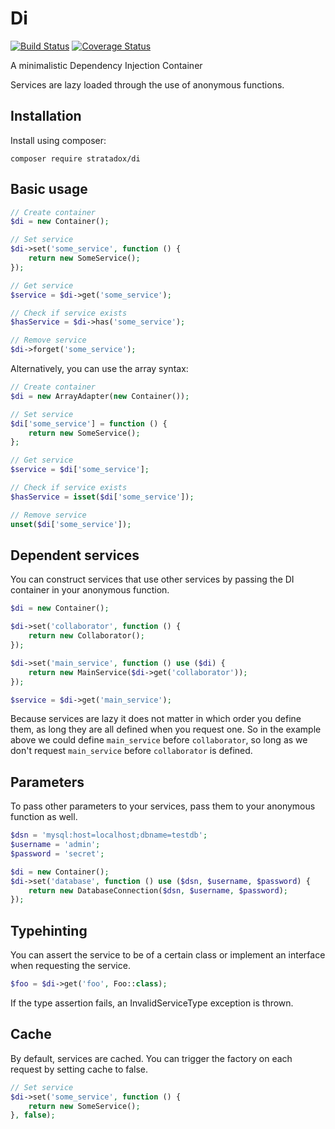 # Di 

[![Build Status](https://travis-ci.org/Stratadox/Di5.svg?branch=master)](https://travis-ci.org/Stratadox/Di)
[![Coverage Status](https://coveralls.io/repos/github/Stratadox/Di5/badge.svg?branch=master)](https://coveralls.io/github/Stratadox/Di?branch=master)

A minimalistic Dependency Injection Container

Services are lazy loaded through the use of anonymous functions.

## Installation

Install using composer:

```
composer require stratadox/di
```

## Basic usage

```php
// Create container
$di = new Container();

// Set service
$di->set('some_service', function () {
    return new SomeService();
});

// Get service
$service = $di->get('some_service');

// Check if service exists
$hasService = $di->has('some_service');

// Remove service
$di->forget('some_service');
```

Alternatively, you can use the array syntax:

```php
// Create container
$di = new ArrayAdapter(new Container());

// Set service
$di['some_service'] = function () {
    return new SomeService();
};

// Get service
$service = $di['some_service'];

// Check if service exists
$hasService = isset($di['some_service']);

// Remove service
unset($di['some_service']);
```

## Dependent services

You can construct services that use other services by passing the DI container in your anonymous function.

```php
$di = new Container();

$di->set('collaborator', function () {
    return new Collaborator();
});

$di->set('main_service', function () use ($di) {
    return new MainService($di->get('collaborator'));
});

$service = $di->get('main_service');
```

Because services are lazy it does not matter in which order you define them, as long they are all defined when you request one.
So in the example above we could define `main_service` before `collaborator`, so long as we don't request `main_service` before `collaborator` is defined.

## Parameters

To pass other parameters to your services, pass them to your anonymous function as well.

```php
$dsn = 'mysql:host=localhost;dbname=testdb';
$username = 'admin';
$password = 'secret';

$di = new Container();
$di->set('database', function () use ($dsn, $username, $password) {
    return new DatabaseConnection($dsn, $username, $password);
});
```

## Typehinting

You can assert the service to be of a certain class or implement an interface when requesting the service.
```php
$foo = $di->get('foo', Foo::class);
```
If the type assertion fails, an InvalidServiceType exception is thrown.

## Cache

By default, services are cached. You can trigger the factory on each request by setting cache to false.
```php
// Set service
$di->set('some_service', function () {
    return new SomeService();
}, false);
```
